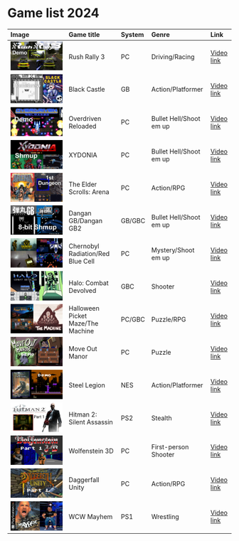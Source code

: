 # Game list 2024

| Image | Game title | System | Genre | Link |
| :----- | :----- | :----- | :----- | :----- |
| ![Image](game-art/game-art24/Rally-1.jpg) | Rush Rally 3 | PC | Driving/Racing | [Video link](https://www.youtube.com/watch?v=R8D4D5EL6gE) | 
| ![Image](game-art/game-art24/Black-castle-1.jpg) | Black Castle | GB | Action/Platformer | [Video link](https://www.youtube.com/watch?v=gQvXW-WL1X8) | 
| ![Image](game-art/game-art24/Overdriven-1.jpg) | Overdriven Reloaded | PC | Bullet Hell/Shoot em up | [Video link](https://www.youtube.com/watch?v=N0Niwt1MDDI) | 
| ![Image](game-art/game-art24/Xydonia-1.jpg) | XYDONIA | PC | Bullet Hell/Shoot em up | [Video link](https://www.youtube.com/watch?v=ltXyW2xxi-I) | 
| ![Image](game-art/game-art24/Arena-1.jpg) | The Elder Scrolls: Arena | PC | Action/RPG | [Video link](https://www.youtube.com/watch?v=KO6hgXiXOgI) | 
| ![Image](game-art/game-art24/Dangan-gbc.jpg) | Dangan GB/Dangan GB2 | GB/GBC | Bullet Hell/Shoot em up | [Video link](https://www.youtube.com/watch?v=byOSq130tXk) | 
| ![Image](game-art/game-art24/Demo-mix-2.jpg) | Chernobyl Radiation/Red Blue Cell | PC | Mystery/Shoot em up | [Video link](https://www.youtube.com/watch?v=f7ssExaiTXI) | 
| ![Image](game-art/game-art24/Halo-gbc.jpg) | Halo: Combat Devolved | GBC | Shooter | [Video link](https://www.youtube.com/watch?v=Bvuorhj-mHE) | 
| ![Image](game-art/game-art24/Picket-Machine.jpg) | Halloween Picket Maze/The Machine | PC/GBC | Puzzle/RPG | [Video link](https://www.youtube.com/watch?v=o-HgF20goFc) | 
| ![Image](game-art/game-art24/Move-out-manor.jpg) | Move Out Manor | PC | Puzzle | [Video link](https://www.youtube.com/watch?v=uuBfhfsSrhY) | 
| ![Image](game-art/game-art24/steel-legion-1.jpg) | Steel Legion | NES | Action/Platformer | [Video link](https://www.youtube.com/watch?v=X6g2X9bZzhI) | 
| ![Image](game-art/game-art24/Hitman2-1.jpg) | Hitman 2: Silent Assassin | PS2 | Stealth | [Video link](https://www.youtube.com/watch?v=bsNBhfS7r5k) | 
| ![Image](game-art/game-art24/Wolfenstein-3d-1.jpg) | Wolfenstein 3D | PC | First-person Shooter | [Video link](https://www.youtube.com/watch?v=ZDxpLM3gMhM) | 
| ![Image](game-art/game-art24/Daggerfall-1.jpg) | Daggerfall Unity | PC | Action/RPG | [Video link](https://www.youtube.com/watch?v=3J1d9_-c0d8) | 
| ![Image](game-art/game-art24/WCW-youtube.jpg) | WCW Mayhem | PS1 | Wrestling | [Video link](https://www.youtube.com/watch?v=yv927oWE2c8) | 

